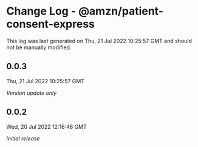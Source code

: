 # Change Log - @amzn/patient-consent-express

This log was last generated on Thu, 21 Jul 2022 10:25:57 GMT and should not be manually modified.

## 0.0.3
Thu, 21 Jul 2022 10:25:57 GMT

_Version update only_

## 0.0.2
Wed, 20 Jul 2022 12:16:48 GMT

_Initial release_

